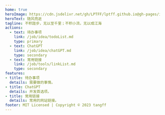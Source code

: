 ```yaml
---
home: true
heroImage: https://cdn.jsdelivr.net/gh/LPTFF/lptff.github.io@gh-pages/img/bg.jpg
heroText: 随风而逝
tagline: 不积跬步，无以至千里；不积小流，无以成江海
actions:
  - text: 待办事项
    link: /job/idea/todoList.md
    type: primary
  - text: ChatGPT
    link: /job/idea/chatGPT.md
    type: secondary
  - text: 常用链接
    link: /job/tools/linkList.md
    type: secondary
features:
- title: 待办事项
  details: 需要做的事情。
- title: ChatGPT
  details: 开发首选项。
- title: 常用链接
  details: 常用的网站链接。
footer: MIT Licensed | Copyright © 2023 tangff
---
```

